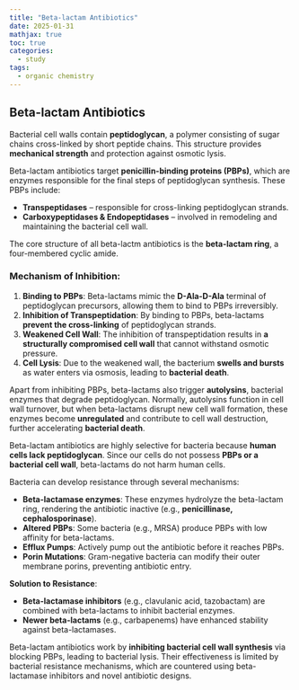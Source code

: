 ```yaml
---
title: "Beta-lactam Antibiotics"
date: 2025-01-31
mathjax: true
toc: true
categories:
  - study
tags:
  - organic chemistry
---
```


## Beta-lactam Antibiotics

Bacterial cell walls contain **peptidoglycan**, a polymer consisting of sugar chains cross-linked by short peptide chains. This structure provides **mechanical strength** and protection against osmotic lysis.

Beta-lactam antibiotics target **penicillin-binding proteins (PBPs)**, which are enzymes responsible for the final steps of peptidoglycan synthesis. These PBPs include:

- **Transpeptidases** – responsible for cross-linking peptidoglycan strands.
- **Carboxypeptidases & Endopeptidases** – involved in remodeling and maintaining the bacterial cell wall.

The core structure of all beta-lactm antibiotics is the **beta-lactam ring**, a four-membered cyclic amide.

### **Mechanism of Inhibition:**

1. **Binding to PBPs**: Beta-lactams mimic the **D-Ala-D-Ala** terminal of peptidoglycan precursors, allowing them to bind to PBPs irreversibly.
2. **Inhibition of Transpeptidation**: By binding to PBPs, beta-lactams **prevent the cross-linking** of peptidoglycan strands.
3. **Weakened Cell Wall**: The inhibition of transpeptidation results in **a structurally compromised cell wall** that cannot withstand osmotic pressure.
4. **Cell Lysis**: Due to the weakened wall, the bacterium **swells and bursts** as water enters via osmosis, leading to **bacterial death**.

Apart from inhibiting PBPs, beta-lactams also trigger **autolysins**, bacterial enzymes that degrade peptidoglycan. Normally, autolysins function in cell wall turnover, but when beta-lactams disrupt new cell wall formation, these enzymes become **unregulated** and contribute to cell wall destruction, further accelerating **bacterial death**.

Beta-lactam antibiotics are highly selective for bacteria because **human cells lack peptidoglycan**. Since our cells do not possess **PBPs or a bacterial cell wall**, beta-lactams do not harm human cells.

Bacteria can develop resistance through several mechanisms:

- **Beta-lactamase enzymes**: These enzymes hydrolyze the beta-lactam ring, rendering the antibiotic inactive (e.g., **penicillinase, cephalosporinase**).
- **Altered PBPs**: Some bacteria (e.g., MRSA) produce PBPs with low affinity for beta-lactams.
- **Efflux Pumps**: Actively pump out the antibiotic before it reaches PBPs.
- **Porin Mutations**: Gram-negative bacteria can modify their outer membrane porins, preventing antibiotic entry.

**Solution to Resistance**:

- **Beta-lactamase inhibitors** (e.g., clavulanic acid, tazobactam) are combined with beta-lactams to inhibit bacterial enzymes.
- **Newer beta-lactams** (e.g., carbapenems) have enhanced stability against beta-lactamases.

Beta-lactam antibiotics work by **inhibiting bacterial cell wall synthesis** via blocking PBPs, leading to bacterial lysis. Their effectiveness is limited by bacterial resistance mechanisms, which are countered using beta-lactamase inhibitors and novel antibiotic designs.